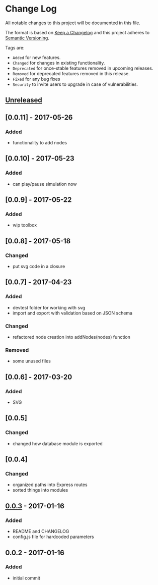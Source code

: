 # Change Log
All notable changes to this project will be documented in this file.

The format is based on [Keep a Changelog](http://keepachangelog.com/)
and this project adheres to [Semantic Versioning](http://semver.org/).

Tags are:
- ```Added``` for new features.
- ```Changed``` for changes in existing functionality.
- ```Deprecated``` for once-stable features removed in upcoming releases.
- ```Removed``` for deprecated features removed in this release.
- ```Fixed``` for any bug fixes
- ```Security``` to invite users to upgrade in case of vulnerabilities.

## [Unreleased]

## [0.0.11] - 2017-05-26
### Added
- functionality to add nodes

## [0.0.10] - 2017-05-23
### Added
- can play/pause simulation now

## [0.0.9] - 2017-05-22
### Added
- wip toolbox

## [0.0.8] - 2017-05-18
### Changed
- put svg code in a closure

## [0.0.7] - 2017-04-23
### Added
- devtest folder for working with svg
- import and export with validation based on JSON schema
### Changed
- refactored node creation into addNodes(nodes) function
### Removed
- some unused files

## [0.0.6] - 2017-03-20
### Added
- SVG

## [0.0.5]
### Changed
- changed how database module is exported

## [0.0.4]
### Changed
- organized paths into Express routes
- sorted things into modules

## [0.0.3] - 2017-01-16
### Added
- README and CHANGELOG
- config.js file for hardcoded parameters

## 0.0.2 - 2017-01-16
### Added
- initial commit

[Unreleased]: https://github.com/theBowja/cloudant-login/compare/v0.3.0...HEAD
[0.0.3]: https://github.com/theBowja/cloudant-login/compare/v0.0.2...v0.0.3
